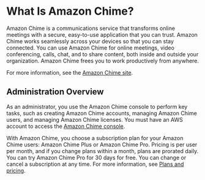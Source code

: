 # What Is Amazon Chime?<a name="what-is-chime"></a>

Amazon Chime is a communications service that transforms online meetings with a secure, easy\-to\-use application that you can trust\. Amazon Chime works seamlessly across your devices so that you can stay connected\. You can use Amazon Chime for online meetings, video conferencing, calls, chat, and to share content, both inside and outside your organization\. Amazon Chime frees you to work productively from anywhere\.

For more information, see the [Amazon Chime site](https://chime.aws)\.

## Administration Overview<a name="overview"></a>

As an administrator, you use the Amazon Chime console to perform key tasks, such as creating Amazon Chime accounts, managing Amazon Chime users, and managing Amazon Chime licenses\. You must have an AWS account to access the [Amazon Chime console](https://console.chime.aws.amazon.com/)\.

With Amazon Chime, you choose a subscription plan for your Amazon Chime users: Amazon Chime Plus or Amazon Chime Pro\. Pricing is per user per month, and if you change plans within a month, plans are prorated daily\. You can try Amazon Chime Pro for 30 days for free\. You can change or cancel a subscription at any time\. For more information, see [Plans and pricing](https://chime.aws/pricing/)\.